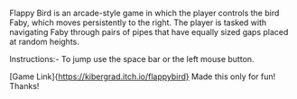 Flappy Bird is an arcade-style game in which the player controls the bird Faby, which moves persistently to the right. The player is tasked with navigating Faby through pairs of pipes that have equally sized gaps placed at random heights.

Instructions:- 
To jump use the space bar or the left mouse button.

[Game Link]{https://kibergrad.itch.io/flappybird}
Made this only for fun!
Thanks!
